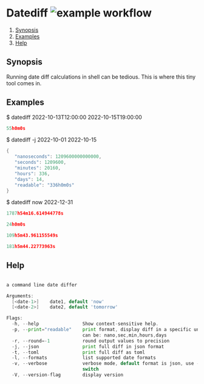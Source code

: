 # Datediff ![example workflow](https://github.com/triole/datediff/actions/workflows/build.yaml/badge.svg)

<!--- mdtoc: toc begin -->

1. [Synopsis](#synopsis)
2. [Examples](#examples)
3. [Help](#help)<!--- mdtoc: toc end -->

## Synopsis

Running date diff calculations in shell can be tedious. This is where this tiny tool comes in.

## Examples

$ datediff 2022-10-13T12:00:00 2022-10-15T19:00:00

```go mdox-exec="r 2022-10-13T12:00:00 2022-10-15T19:00:00"
55h0m0s
```

$ datediff -j 2022-10-01 2022-10-15

```go mdox-exec="r -j 2022-10-01 2022-10-15"
{
   "nanoseconds": 1209600000000000,
   "seconds": 1209600,
   "minutes": 20160,
   "hours": 336,
   "days": 14,
   "readable": "336h0m0s"
}
```

$ datediff now 2022-12-31

```go mdox-exec="r now 2022-12-31"
1787h54m16.614944778s
```

```go mdox-exec="r today tomorrow"
24h0m0s
```

```go mdox-exec="r today next_friday"
109h5m43.961155549s
```

```go mdox-exec="r today next_odd_monday"
181h5m44.22773963s
```

## Help

```go mdox-exec="r -h"

a command line date differ

Arguments:
  [<date-1>]    date1, default 'now'
  [<date-2>]    date2, default 'tomorrow'

Flags:
  -h, --help                Show context-sensitive help.
  -p, --print="readable"    print format, display diff in a specific unit,
                            can be: nano,sec,min,hours,days
  -r, --round=-1            round output values to precision
  -j, --json                print full diff in json format
  -t, --toml                print full diff as toml
  -l, --formats             list supported date formats
  -v, --verbose             verbose mode, default format is json, use -t to
                            switch
  -V, --version-flag        display version
```
